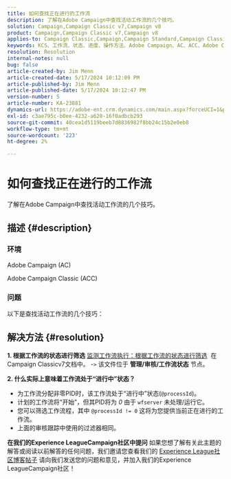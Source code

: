 ```yaml
---
title: 如何查找正在进行的工作流
description: 了解在Adobe Campaign中查找活动工作流的几个技巧。
solution: Campaign,Campaign Classic v7,Campaign v8
product: Campaign,Campaign Classic v7,Campaign v8
applies-to: Campaign Classic,Campaign,Campaign Standard,Campaign Classic v7,Campaign v8
keywords: KCS、工作流、状态、进度、操作方法、Adobe Campaign、AC、ACC、Adobe Campaign Classic
resolution: Resolution
internal-notes: null
bug: false
article-created-by: Jim Menn
article-created-date: 5/17/2024 10:12:09 PM
article-published-by: Jim Menn
article-published-date: 5/17/2024 10:12:47 PM
version-number: 5
article-number: KA-23881
dynamics-url: https://adobe-ent.crm.dynamics.com/main.aspx?forceUCI=1&pagetype=entityrecord&etn=knowledgearticle&id=dd146c7d-9a14-ef11-9f8a-6045bd006268
exl-id: c3ae795c-b0ee-4232-a620-16f0adbcb293
source-git-commit: 40cea1d5119beeb7d8836982f8bb24c15b2e0eb8
workflow-type: tm+mt
source-wordcount: '223'
ht-degree: 2%

---
```


# 如何查找正在进行的工作流


了解在Adobe Campaign中查找活动工作流的几个技巧。

## 描述 {#description}


### 环境

Adobe Campaign (AC)

Adobe Campaign Classic (ACC)

### 问题

以下是查找活动工作流的几个技巧：


## 解决方法 {#resolution}


<b>1. 根据工作流的状态进行筛选</b>
[监测工作流执行：根据工作流的状态进行筛选](https://experienceleague.adobe.com/docs/campaign-classic/using/automating-with-workflows/monitoring-workflows/monitoring-workflow-execution.html?lang=en#filtering-workflows-status)  在Campaign Classicv7文档中。
-`>`  该文件位于 <b>管理/审核/工作流状态</b> 节点。

<b>2. 什么实际上意味着工作流处于“进行中”状态？</b>
- 为工作流分配非零PID时，该工作流处于“进行中”状态(`@processId`)。
- 计划的工作流将“开始”，但其PID将为 *0* 由于 `wfserver` 未处理/运行它。
- 您可以筛选工作流程，其中 `@processId != 0` 这将为您提供当前正在进行的工作流。
- 上面的审核跟踪中使用的过滤器相同。




<b>在我们的Experience LeagueCampaign社区中提问</b>
如果您想了解有关此主题的解答或阅读以前解答的任何问题，我们邀请您查看我们的 [Experience League社区博客帖子](https://experienceleaguecommunities.adobe.com/t5/adobe-campaign-classic-blogs/introducing-top-kcs-articles-curated-for-your-troubleshooting/bc-p/672426#M132 "关注链接") 请向我们发送您的问题和意见，并加入我们的Experience LeagueCampaign社区！
